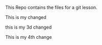 
This Repo contains the files for a git lesson.

This is my changed

this is my 3d changed

This is my 4th change
